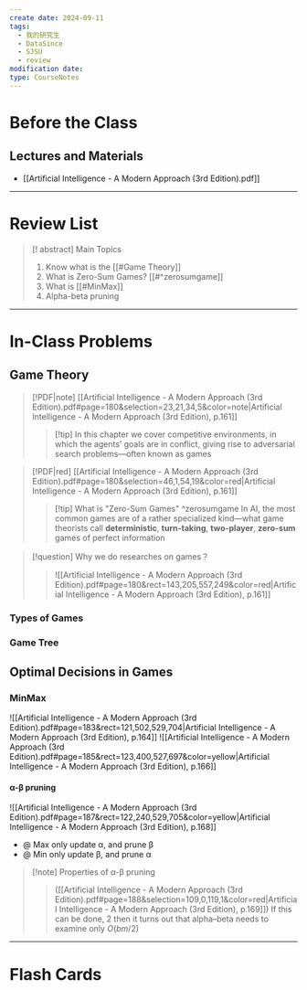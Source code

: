 ```yaml
---
create date: 2024-09-11
tags:
  - 我的研究生
  - DataSince
  - SJSU
  - review
modification date: 
type: CourseNotes
---
```


# Before the Class
## Lectures and Materials
- [[Artificial Intelligence - A Modern Approach (3rd Edition).pdf]]
---
# Review List
>[! abstract] Main Topics
>1. Know what is the [[#Game Theory]]
>	1. What is Zero-Sum Games? [[#^zerosumgame]]
>2. What is [[#MinMax]]
>	1. Alpha-beta pruning

---
# In-Class Problems
## Game Theory
> [!PDF|note] [[Artificial Intelligence - A Modern Approach (3rd Edition).pdf#page=180&selection=23,21,34,5&color=note|Artificial Intelligence - A Modern Approach (3rd Edition), p.161]]
>>[!tip] In this chapter we cover competitive environments, in which the agents’ goals are in conflict, giving rise to adversarial search problems—often known as games

> [!PDF|red] [[Artificial Intelligence - A Modern Approach (3rd Edition).pdf#page=180&selection=46,1,54,19&color=red|Artificial Intelligence - A Modern Approach (3rd Edition), p.161]]
>>[!tip] What is "Zero-Sum Games" ^zerosumgame
>>In AI, the most common games are of a rather specialized kind—what game theorists call **deterministic**, **turn-taking**, **two-player**, **zero-sum** games of perfect information

>[!question] Why we do researches on games？
>> ![[Artificial Intelligence - A Modern Approach (3rd Edition).pdf#page=180&rect=143,205,557,249&color=red|Artificial Intelligence - A Modern Approach (3rd Edition), p.161]]

### Types of Games

### Game Tree

## Optimal Decisions in Games
### MinMax
![[Artificial Intelligence - A Modern Approach (3rd Edition).pdf#page=183&rect=121,502,529,704|Artificial Intelligence - A Modern Approach (3rd Edition), p.164]]
![[Artificial Intelligence - A Modern Approach (3rd Edition).pdf#page=185&rect=123,400,527,697&color=yellow|Artificial Intelligence - A Modern Approach (3rd Edition), p.166]]
#### α-β pruning
![[Artificial Intelligence - A Modern Approach (3rd Edition).pdf#page=187&rect=122,240,529,705&color=yellow|Artificial Intelligence - A Modern Approach (3rd Edition), p.168]]
- @ Max only update α, and prune β
- @ Min only update β, and prune α
>[!note] Properties of α-β pruning
>> ([[Artificial Intelligence - A Modern Approach (3rd Edition).pdf#page=188&selection=109,0,119,1&color=red|Artificial Intelligence - A Modern Approach (3rd Edition), p.169]])
> If this can be done, 2 then it turns out that alpha–beta needs to examine only $O (bm/2)$


---

# Flash Cards
